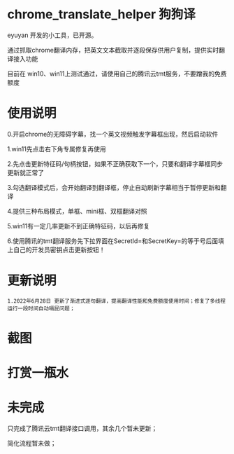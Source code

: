# chrome_translate_helper 狗狗译
eyuyan 开发的小工具，已开源。

通过抓取chrome翻译内存，把英文文本截取并逐段保存供用户复制，提供实时翻译接入功能

目前在 win10、win11上测试通过，请使用自己的腾讯云tmt服务，不要蹭我的免费额度



# 使用说明
0.开启chrome的无障碍字幕，找一个英文视频触发字幕框出现，然后启动软件

1.win11先点击右下角专属修复再使用

2.先点击更新特征码/句柄按钮，如果不正确获取下一个，只要和翻译字幕框同步更新就正常了

3.勾选翻译模式后，会开始翻译到翻译框，停止自动刷新字幕相当于暂停更新和翻译

4.提供三种布局模式，单框、mini框、双框翻译对照

5.win11有一定几率更新不到正确特征码，以后再修复

6.使用腾讯的tmt翻译服务先下拉界面在SecretId=和SecretKey=的等于号后面填上自己的开发员密钥点击更新按钮！


# 更新说明
    1.2022年6月28日 更新了渐进式逐句翻译，提高翻译性能和免费额度使用时间；修复了多线程运行一段时间自动嗝屁问题；


# 截图

# 打赏一瓶水

# 未完成

只完成了腾讯云tmt翻译接口调用，其余几个暂未更新；


简化流程暂未做；
